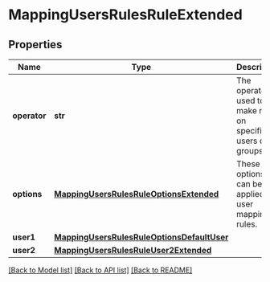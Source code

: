 # MappingUsersRulesRuleExtended

## Properties
Name | Type | Description | Notes
------------ | ------------- | ------------- | -------------
**operator** | **str** | The operator used to make rules on specified users or groups. | [optional] 
**options** | [**MappingUsersRulesRuleOptionsExtended**](MappingUsersRulesRuleOptionsExtended.md) | These are options that can be applied to user mapping rules. | [optional] 
**user1** | [**MappingUsersRulesRuleOptionsDefaultUser**](MappingUsersRulesRuleOptionsDefaultUser.md) |  | 
**user2** | [**MappingUsersRulesRuleUser2Extended**](MappingUsersRulesRuleUser2Extended.md) |  | [optional] 

[[Back to Model list]](../README.md#documentation-for-models) [[Back to API list]](../README.md#documentation-for-api-endpoints) [[Back to README]](../README.md)


